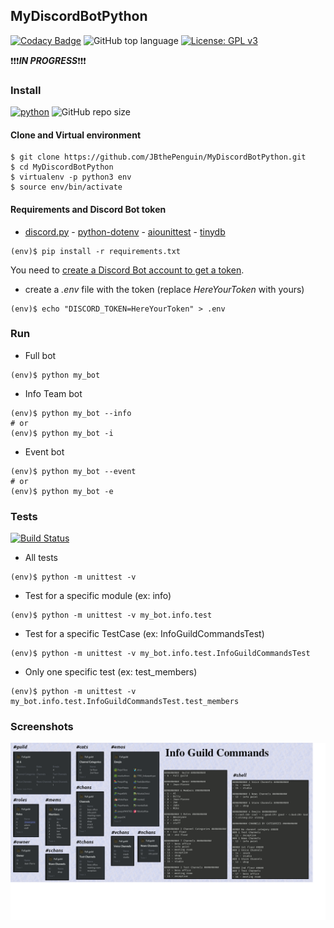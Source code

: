 ## MyDiscordBotPython
[![Codacy Badge](https://api.codacy.com/project/badge/Grade/5f71a237b819419dbb16e46aac038657)](https://www.codacy.com/manual/JBthePenguin/MyDiscordBotPython?utm_source=github.com&amp;utm_medium=referral&amp;utm_content=JBthePenguin/MyDiscordBotPython&amp;utm_campaign=Badge_Grade) ![GitHub top language](https://img.shields.io/github/languages/top/JBthePenguin/MyDiscordBotPython) [![License: GPL v3](https://img.shields.io/badge/License-GPLv3-black.svg)](https://www.gnu.org/licenses/gpl-3.0)

:exclamation::exclamation::exclamation:***IN PROGRESS***:exclamation::exclamation::exclamation:

### Install
[![python](https://img.shields.io/badge/python-3.7.5-yellow.svg)](https://www.python.org/downloads/) ![GitHub repo size](https://img.shields.io/github/repo-size/JBthePenguin/MyDiscordBotPython)

#### Clone and Virtual environment
```shell
$ git clone https://github.com/JBthePenguin/MyDiscordBotPython.git
$ cd MyDiscordBotPython
$ virtualenv -p python3 env
$ source env/bin/activate
```

#### Requirements and Discord Bot token
-   [discord.py](https://discordpy.readthedocs.io/en/latest/) - [python-dotenv](https://github.com/theskumar/python-dotenv) - [aiounittest](https://github.com/kwarunek/aiounittest) - [tinydb](https://tinydb.readthedocs.io/en/latest/)
```shell
(env)$ pip install -r requirements.txt
```

You need to [create a Discord Bot account to get a token](https://discordpy.readthedocs.io/en/latest/discord.html).
-   create a *.env* file with the token (replace *HereYourToken* with yours)
```shell
(env)$ echo "DISCORD_TOKEN=HereYourToken" > .env
```

### Run
-   Full bot
```shell
(env)$ python my_bot
```
-   Info Team bot
```shell
(env)$ python my_bot --info
# or
(env)$ python my_bot -i
```
-   Event bot
```shell
(env)$ python my_bot --event
# or
(env)$ python my_bot -e
```

### Tests
[![Build Status](https://travis-ci.com/JBthePenguin/MyDiscordBotPython.svg?branch=master)](https://travis-ci.com/github/JBthePenguin/MyDiscordBotPython)
-   All tests
```shell
(env)$ python -m unittest -v
```
-   Test for a specific module (ex: info)
```shell
(env)$ python -m unittest -v my_bot.info.test
```
-   Test for a specific TestCase (ex: InfoGuildCommandsTest)
```shell
(env)$ python -m unittest -v my_bot.info.test.InfoGuildCommandsTest
```
-   Only one specific test (ex: test_members)
```shell
(env)$ python -m unittest -v my_bot.info.test.InfoGuildCommandsTest.test_members
```

### Screenshots
![Info Guild Commmands](screenshots/infoguildcommands.png)
